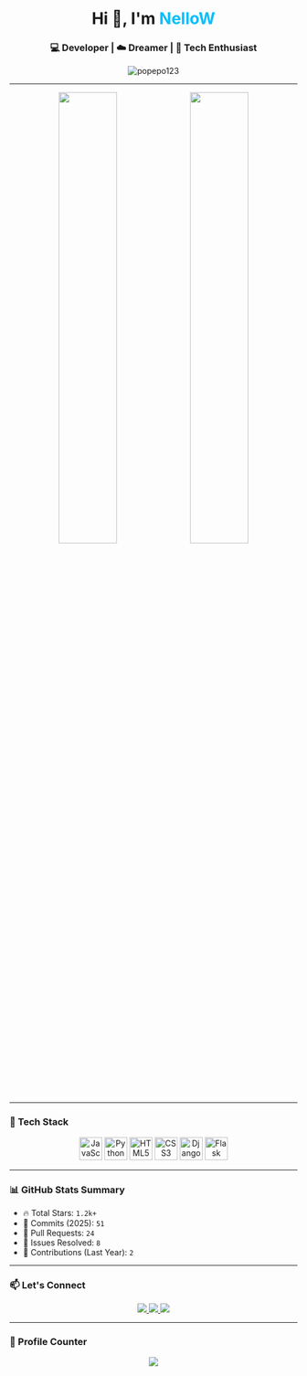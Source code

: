 <h1 align="center">Hi 👋, I'm <span style="color:#00BFFF">NelloW</span></h1>
<h3 align="center">💻 Developer | ☁️ Dreamer | 🚀 Tech Enthusiast</h3>

<p align="center">
  <img src="https://komarev.com/ghpvc/?username=popepo123&label=Profile%20views&color=0e75b6&style=flat" alt="popepo123" />
</p>

---

<p align="center">
  <img src="https://github-readme-stats.vercel.app/api?username=popepo123&show_icons=true&theme=tokyonight&hide_border=true" width="45%" />
  <img src="https://github-readme-stats.vercel.app/api/top-langs/?username=popepo123&layout=compact&theme=tokyonight&hide_border=true" width="45%" />
</p>

---

### 🚀 Tech Stack

<p align="center">
  <img src="https://cdn.jsdelivr.net/gh/devicons/devicon/icons/javascript/javascript-original.svg" height="40" alt="JavaScript"/>
  <img src="https://cdn.jsdelivr.net/gh/devicons/devicon/icons/python/python-original.svg" height="40" alt="Python"/>
  <img src="https://cdn.jsdelivr.net/gh/devicons/devicon/icons/html5/html5-original.svg" height="40" alt="HTML5"/>
  <img src="https://cdn.jsdelivr.net/gh/devicons/devicon/icons/css3/css3-original.svg" height="40" alt="CSS3"/>
  <img src="https://cdn.jsdelivr.net/gh/devicons/devicon/icons/django/django-original.svg" height="40" alt="Django"/>
  <img src="https://cdn.jsdelivr.net/gh/devicons/devicon/icons/flask/flask-original.svg" height="40" alt="Flask"/>
</p>

---

### 📊 GitHub Stats Summary

- 🔥 Total Stars: `1.2k+`  
- 📝 Commits (2025): `51`  
- 🔧 Pull Requests: `24`  
- 🐛 Issues Resolved: `8`  
- 🌱 Contributions (Last Year): `2`  

---

### 📫 Let's Connect

<p align="center">
  <a href="https://discord.gg/" target="_blank">
    <img src="https://img.shields.io/badge/Discord-7289da?style=for-the-badge&logo=discord&logoColor=white" />
  </a>
  <a href="https://instagram.com/" target="_blank">
    <img src="https://img.shields.io/badge/Instagram-E4405F?style=for-the-badge&logo=instagram&logoColor=white" />
  </a>
  <a href="https://facebook.com/" target="_blank">
    <img src="https://img.shields.io/badge/Facebook-1877F2?style=for-the-badge&logo=facebook&logoColor=white" />
  </a>
</p>

---

### 🧮 Profile Counter

<p align="center">
  <img src="https://profile-counter.glitch.me/popepo123/count.svg" />
</p>
